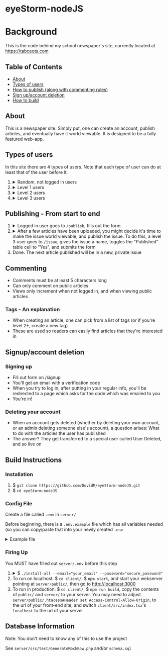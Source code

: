 # eyeStorm-nodeJS

<h1>Background</h1>
<p>This is the code behind my school newspaper's site, currently located at <a href="https://tabceots.com">https://tabceots.com</a></p>

<h2>Table of Contents</h2>
<ul>
    <li><a href="#about">About</a></li>
    <li><a href="#typesOfUsers">Types of users</a></li>
    <li><a href="#publishing">How to publish (along with commenting rules)</a></li>
    <li><a href="#accountManagement">Sign up/account deletion</a></li>
    <li><a href="#howToBuild">How to build</a></li>
</ul>

<h2 id="about">About</h2>
<p>This is a newspaper site. Simply put, one can create an account, publish articles, and eventually have it world viewable. It is designed to be a fully featured web-app.</p>


<h2 id="typesOfUsers">Types of users</h2>
<p>In this site there are 4 types of users. Note that each type of user can do at least that of the user before it.</p>
<ol>
    <li>
      <details>
        <summary>Random, not logged in users</summary>
        <ul>
          <li>Can view all articles in world viewable issues</li>
          <li>Can see basic info about all users (name, articles created, views)</li>
          <li>Can view individual users' profiles</li>
        </ul>
    </li>
    <li>
      <details>
        <summary>Level 1 users</summary>
          <ul>
              <li>Can create articles</li>
              <li>View all articles whether world-viewable or not</li>
              <li>Delete their own articles</li>
              <li>Edit their own articles <u>until it becomes world-viewable</u></li>
              <li>Delete their own account</li>
              <li>Manage their own notification settings</li>
              <li>Toggle their own two factor authentication</li>
              <li>Change their own password</li>
          </ul>
        </details>
    </li>
    <li>
      <details>
        <summary>Level 2 users</summary>
          <ul>
              <li>Can delete users less than themselves</li>
              <li>Create other users of the same or lower level</li>
              <li>Can add to the list of available tags one can give articles when publishing</li>
          </ul>
      </details>
    </li>
    <li>
      <details>
        <summary>Level 3 users</summary>
          <ul>
              <li>Can make issues world-viewable</li>
              <li>Give an issue a name (until it becomes world viewable)</li>
              <li>Delete any article</li>
              <li>Change the order articles display on the home page</li>
              <li>Update an article's tags</li>
              <li>Edit any article (even after it becomes world-viewable)</li>
              <li>Edit the mission statement</li>
              <li>Get notified whenever an article is published</li>
          </ul>
      </details>
    </li>
</ol>

<h2 id="publishing">Publishing - From start to end</h2>
<ol>
    <li>
        <details>
            <summary>Logged in user goes to <code>/publish</code>, fills out the form</summary>
            <p>
              An email goes out to all level 3 users who have notifications enabled that an article was created <br />
               At this point, even if the user who published it is level 1, they can edit it <br />
               At any point from here on the creator or level 3 users can delete it</p>
        </details>
    </li>
    <li>
        <details>
            <summary>After a few articles have been uploaded, you might decide it's time to make the issue world viewable, and publish the issue. To do this, a level 3 user goes to <code>/issue</code>, gives the issue a name, toggles the "Published" table cell to "Yes", and submits the form</summary>
            <p>At this point, only level 3 users can edit the article, although both the owner and level 3s can still delete articles <br />The issue name is now permanent, and the issue cannot be set to private again</p>
        </details>
    </li>
    <li>Done. The next article published will be in a new, private issue</li>
</ol>

<h2>Commenting</h2>
<ul>
    <li>Comments must be at least 5 characters long</li>
    <li>Can only comment on public articles </li>
    <li>Views only increment when not logged in, and when viewing public articles</li>
</ul>

<h3>Tags - An explanation</h3>
<ul>
    <li>When creating an article, one can pick from a list of tags (or if you're level 2+, create a new tag)</li>
    <li>These are used so readers can easily find articles that they're interested in</li>
</ul>

<h2 id="accountManagement">Signup/account deletion</h2>
<h3>Signing up</h3>
<ul>
    <li>Fill out form on /signup</li>
    <li>You'll get an email with a verification code</li>
    <li>When you try to log in, after putting in your regular info, you'll be redirected to a page which asks for the code which was emailed to you</li>
    <li>You're in!</li>
</ul>

<h3>Deleting your account</h3>
<ul>
    <li>When an account gets deleted (whether by deleting your own account, or an admin deleting someone else's account), a question arises: What to do with the articles the user has published</li>
    <li>The answer? They get transferred to a special user called User Deleted, and so live on</li>
</ul>

<h2 id="howToBuild">Build Instructions</h2>

<h3>Installation</h3>
<ol>
    <li>$ <code>git clone https://github.com/DovidM/eyeStorm-nodeJS.git</code></li>
    <li>$ <code>cd eyeStorm-nodeJS</code></li>
</ol>


<h3 id="configFile">Config File</h3>

<p>Create a file called <code>.env</code> in <code>server/</code></p>
<p>Before beginning, there is a <code>.env.example</code> file which has all variables needed (so you can copy/paste that into your newly created <code>.env</code></p>

<details>
  <summary>Example file</summary>
  <pre>
    DB_HOST="name_of_database_host" # likely "localhost"
    DB_PORT="port_the_db_is_on" # a common one is 3306
    DB_USER="db_username" # default might be "root"
    DB_PASS="strong_password" # default might be "root". Strongly suggested to change if in production
    DB_NAME="name_of_database" # database to use. Does not (and should not) exist before using this project

    EMAIL_ADDR="example@example.org" # used when sending any emails (such as 2 step auth, or after publishing an article)
    EMAIL_PASS="strong_password"
    EMAIL_HOST="smtp.gmail.com" # if using gmail. It might be smtp.domain.tld if you're not sure
    EMAIL_PORT="587" # port for sending secure messages (using ssl)
    EMAIL_NAME="Newspaper" # whatever you want users to see when looking at who sent them an email
    USER_EMAIL_HOST="gmail.com" # if you want to restrict users who sign up to a specific email provider. Use "*" to allow all email addresses

    URL_LENGTH="6" # minimum length of article urls (see /publish)

    testing=0 # don't change unless you're contributing and have read CONTRIBUTING.md

    JWT_SECRET="extremely_secure_random_password" # this is what prevents random people from logging in as others. I recommend using a password generator
  </pre>
</details>


<h3>Firing Up</h3>

<p>You MUST have filled out <code>server/.env</code> before this step</p>

<ol>
    <li>
      <details>
        <summary>
          $ <code>./install-all --email="your_email" --password="secure_password"</code>
        </summary>
        <ul>
          <li>Note: If the script fails to run, you may need to adjust the shebang (first line in the file)
           to the output of $<code> which php</code>, or the path to whatever php version your webserver is running (possibly #!/usr/local/bin/php)
          </li>
          <li>To see options that can be passed in, run $ <code>./install-all -h</code>
          <li>Installs npm modules needed for frontend</li>
          <li>Uploads database schema to the database named in .env#DB_NAME</li>
          <li>Creates an account with the username "admin" with the email and password passed in</li>
        </ul>
    </li>
    <li>To run on localhost: $ <code>cd client/</code>, $ <code>npm start</code>, and start your webserver pointing at <code>server/public/</code>, then go to <a href="http://localhost:3000">http://localhost:3000</a></li>
    <li>To run in production: $ <code>cd client/</code>, $ <code>npm run build</code>, copy the contents of <code>public/</code> and <code>server/</code> to your server. You may need to adjust <code>server/public/.htacess#Header set Access-Control-Allow-Origin</code>, to the url of your front-end site, and switch <code>client/src/index.tsx</code>'s <code>localhost</code> to the url of your server</li>
</ol>


<h2>Database Information</h2>

<p>Note: You don't need to know any of this to use the project</p>
<p>See <code>server/src/test/GenerateMockRow.php</code> and/or <code>schema.sql</code></p>
